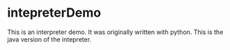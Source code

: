 # intepreterDemo
This is an interpreter demo. It was originally written with python. This is the java version of the intepreter.
